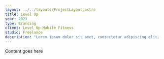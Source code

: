```yaml
---
layout: ../../layouts/ProjectLayout.astro
title: Level Up
year: 2023
type: Branding
client: Level Up Mobile Fitness
studio: Freelance
description: "Lorem ipsum dolor sit amet, consectetur adipiscing elit. Nunc pulvinar ut urna at scelerisque. Donec rutrum, enim quis consectetur laoreet, mauris sapien finibus purus, quis dignissim sapien lectus in turpis. Curabitur tincidunt, urna aliquet porttitor porttitor, velit est ullamcorper leo, at sollicitudin mi elit consequat urna. Praesent ultricies non tortor vel efficitur. Vestibulum at neque nec ex fermentum iaculis et ut mauris. Donec vehicula sit amet urna non aliquam. Integer id posuere felis, id pellentesque metus. Sed ipsum purus, posuere ac interdum in, pretium ut dui. Vestibulum et lacus faucibus, facilisis leo ut, pellentesque nisl."
---
```


Content goes here
